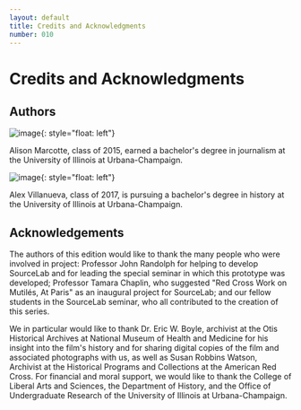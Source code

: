 ```yaml
---
layout: default
title: Credits and Acknowledgments
number: 010 
---
```


# Credits and Acknowledgments

## Authors

![image](path-to-image.jpg){: style="float: left"}

Alison Marcotte, class of 2015, earned a bachelor's degree in journalism at the University of Illinois at Urbana-Champaign.

![image](Mindoc_Original_Prototype/assets/img/Alex_Villanueva.jpeg){: style="float: left"}

Alex Villanueva, class of 2017, is pursuing a bachelor's degree in history at the University of Illinois at Urbana-Champaign.

## Acknowledgements

The authors of this edition would like to thank the many people who were involved in project: Professor John Randolph for helping to develop SourceLab and for leading the special seminar in which this prototype was developed; Professor Tamara Chaplin, who suggested "Red Cross Work on Mutilés, At Paris" as an inaugural project for SourceLab; and our fellow students in the SourceLab seminar, who all contributed to the creation of this series.

We in particular would like to thank Dr. Eric W. Boyle, archivist at the Otis Historical Archives at National Museum of Health and Medicine for his insight into the film's history and for sharing digital copies of the film and associated photographs with us, as well as Susan Robbins Watson, Archivist at the Historical Programs and Collections at the American Red Cross. For financial and moral support, we would like to thank the College of Liberal Arts and Sciences, the Department of History, and the Office of Undergraduate Research of the University of Illinois at Urbana-Champaign.
